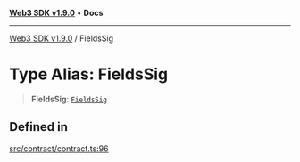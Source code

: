[**Web3 SDK v1.9.0**](../README.md) • **Docs**

***

[Web3 SDK v1.9.0](../globals.md) / FieldsSig

# Type Alias: FieldsSig

> **FieldsSig**: [`FieldsSig`](../namespaces/node/interfaces/FieldsSig.md)

## Defined in

[src/contract/contract.ts:96](https://github.com/Mystic-Nayy/alephium-web3/blob/ee41f5e0e7d7fb0b155fe62f05b2ac03772895ca/packages/web3/src/contract/contract.ts#L96)

